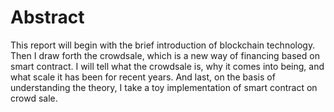 # Abstract
This report will begin with the brief introduction of blockchain technology. Then I draw forth the crowdsale, which is a new way of financing based on smart contract. I will tell what the crowdsale is, why it comes into being, and what scale it has been for recent years. And last, on the basis of understanding the theory, I take a toy implementation of smart contract on crowd sale.
